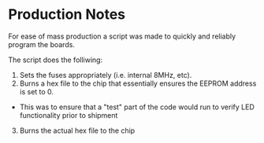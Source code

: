 # Production Notes

For ease of mass production a script was made to quickly and reliably program the boards.

The script does the folliwing:
1. Sets the fuses appropriately (i.e. internal 8MHz, etc).
2. Burns a hex file to the chip that essentially ensures the EEPROM address is set to 0.
  - This was to ensure that a "test" part of the code would run to verify LED functionality prior to shipment
3. Burns the actual hex file to the chip

